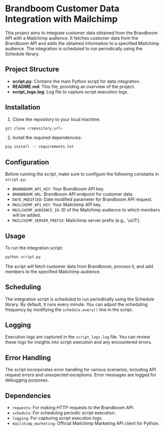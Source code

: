 # Brandboom Customer Data Integration with Mailchimp

This project aims to integrate customer data obtained from the Brandboom API with a Mailchimp audience. It fetches customer data from the Brandboom API and adds the obtained information to a specified Mailchimp audience. The integration is scheduled to run periodically using the Schedule library.

## Project Structure

- **script.py**: Contains the main Python script for data integration.
- **README.md**: This file, providing an overview of the project.
- **script_logs.log**: Log file to capture script execution logs.

## Installation

1. Clone the repository to your local machine:

```bash
git clone <repository_url>
```

2. Install the required dependencies:

```bash
pip install -r requirements.txt
```

## Configuration

Before running the script, make sure to configure the following constants in `script.py`:

- `BRANDBOOM_API_KEY`: Your Brandboom API key.
- `BRANDBOOM_URL`: Brandboom API endpoint for customer data.
- `DATE_MODIFIED`: Date modified parameter for Brandboom API request.
- `MAILCHIMP_API_KEY`: Your Mailchimp API key.
- `MAILCHIMP_AUDIENCE_ID`: ID of the Mailchimp audience to which members will be added.
- `MAILCHIMP_SERVER_PREFIX`: Mailchimp server prefix (e.g., 'us11').

## Usage

To run the integration script:

```bash
python script.py
```

The script will fetch customer data from Brandboom, process it, and add members to the specified Mailchimp audience.

## Scheduling

The integration script is scheduled to run periodically using the Schedule library. By default, it runs every minute. You can adjust the scheduling frequency by modifying the `schedule.every()` line in the script.

## Logging

Execution logs are captured in the `script_logs.log` file. You can review these logs for insights into script execution and any encountered errors.

## Error Handling

The script incorporates error handling for various scenarios, including API request errors and unexpected exceptions. Error messages are logged for debugging purposes.

## Dependencies

- `requests`: For making HTTP requests to the Brandboom API.
- `schedule`: For scheduling periodic script execution.
- `logging`: For capturing script execution logs.
- `mailchimp_marketing`: Official Mailchimp Marketing API client for Python.


